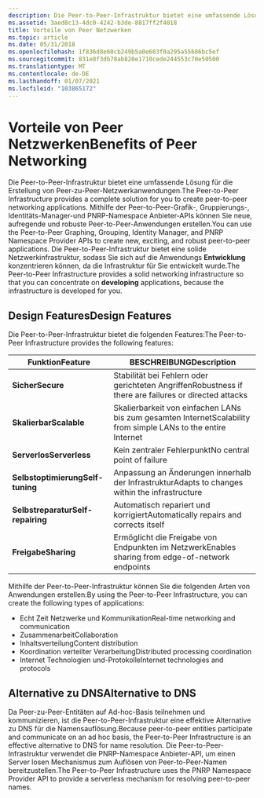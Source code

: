 ```yaml
---
description: Die Peer-to-Peer-Infrastruktur bietet eine umfassende Lösung für die Erstellung von Peer-zu-Peer-Netzwerkanwendungen.
ms.assetid: 3aed8c13-4dc0-4242-b3de-8817ff2f4018
title: Vorteile von Peer Netzwerken
ms.topic: article
ms.date: 05/31/2018
ms.openlocfilehash: 1f836d8e60cb249b5a0e603f0a295a55686bc5ef
ms.sourcegitcommit: 831e8f3db78ab820e1710cede244553c70e50500
ms.translationtype: MT
ms.contentlocale: de-DE
ms.lasthandoff: 01/07/2021
ms.locfileid: "103865172"
---
```

# <a name="benefits-of-peer-networking"></a><span data-ttu-id="c5a73-103">Vorteile von Peer Netzwerken</span><span class="sxs-lookup"><span data-stu-id="c5a73-103">Benefits of Peer Networking</span></span>

<span data-ttu-id="c5a73-104">Die Peer-to-Peer-Infrastruktur bietet eine umfassende Lösung für die Erstellung von Peer-zu-Peer-Netzwerkanwendungen.</span><span class="sxs-lookup"><span data-stu-id="c5a73-104">The Peer-to-Peer Infrastructure provides a complete solution for you to create peer-to-peer networking applications.</span></span> <span data-ttu-id="c5a73-105">Mithilfe der Peer-to-Peer-Grafik-, Gruppierungs-, Identitäts-Manager-und PNRP-Namespace Anbieter-APIs können Sie neue, aufregende und robuste Peer-to-Peer-Anwendungen erstellen.</span><span class="sxs-lookup"><span data-stu-id="c5a73-105">You can use the Peer-to-Peer Graphing, Grouping, Identity Manager, and PNRP Namespace Provider APIs to create new, exciting, and robust peer-to-peer applications.</span></span> <span data-ttu-id="c5a73-106">Die Peer-to-Peer-Infrastruktur bietet eine solide Netzwerkinfrastruktur, sodass Sie sich auf die Anwendungs **Entwicklung** konzentrieren können, da die Infrastruktur für Sie entwickelt wurde.</span><span class="sxs-lookup"><span data-stu-id="c5a73-106">The Peer-to-Peer Infrastructure provides a solid networking infrastructure so that you can concentrate on **developing** applications, because the infrastructure is developed for you.</span></span>

## <a name="design-features"></a><span data-ttu-id="c5a73-107">Design Features</span><span class="sxs-lookup"><span data-stu-id="c5a73-107">Design Features</span></span>

<span data-ttu-id="c5a73-108">Die Peer-to-Peer-Infrastruktur bietet die folgenden Features:</span><span class="sxs-lookup"><span data-stu-id="c5a73-108">The Peer-to-Peer Infrastructure provides the following features:</span></span>

| <span data-ttu-id="c5a73-109">Funktion</span><span class="sxs-lookup"><span data-stu-id="c5a73-109">Feature</span></span>            | <span data-ttu-id="c5a73-110">BESCHREIBUNG</span><span class="sxs-lookup"><span data-stu-id="c5a73-110">Description</span></span>                                          |
|--------------------|------------------------------------------------------|
| <span data-ttu-id="c5a73-111">**Sicher**</span><span class="sxs-lookup"><span data-stu-id="c5a73-111">**Secure**</span></span>         | <span data-ttu-id="c5a73-112">Stabilität bei Fehlern oder gerichteten Angriffen</span><span class="sxs-lookup"><span data-stu-id="c5a73-112">Robustness if there are failures or directed attacks</span></span> |
| <span data-ttu-id="c5a73-113">**Skalierbar**</span><span class="sxs-lookup"><span data-stu-id="c5a73-113">**Scalable**</span></span>       | <span data-ttu-id="c5a73-114">Skalierbarkeit von einfachen LANs bis zum gesamten Internet</span><span class="sxs-lookup"><span data-stu-id="c5a73-114">Scalability from simple LANs to the entire Internet</span></span>  |
| <span data-ttu-id="c5a73-115">**Serverlos**</span><span class="sxs-lookup"><span data-stu-id="c5a73-115">**Serverless**</span></span>     | <span data-ttu-id="c5a73-116">Kein zentraler Fehlerpunkt</span><span class="sxs-lookup"><span data-stu-id="c5a73-116">No central point of failure</span></span>                          |
| <span data-ttu-id="c5a73-117">**Selbstoptimierung**</span><span class="sxs-lookup"><span data-stu-id="c5a73-117">**Self-tuning**</span></span>    | <span data-ttu-id="c5a73-118">Anpassung an Änderungen innerhalb der Infrastruktur</span><span class="sxs-lookup"><span data-stu-id="c5a73-118">Adapts to changes within the infrastructure</span></span>          |
| <span data-ttu-id="c5a73-119">**Selbstreparatur**</span><span class="sxs-lookup"><span data-stu-id="c5a73-119">**Self-repairing**</span></span> | <span data-ttu-id="c5a73-120">Automatisch repariert und korrigiert</span><span class="sxs-lookup"><span data-stu-id="c5a73-120">Automatically repairs and corrects itself</span></span>            |
| <span data-ttu-id="c5a73-121">**Freigabe**</span><span class="sxs-lookup"><span data-stu-id="c5a73-121">**Sharing**</span></span>        | <span data-ttu-id="c5a73-122">Ermöglicht die Freigabe von Endpunkten im Netzwerk</span><span class="sxs-lookup"><span data-stu-id="c5a73-122">Enables sharing from edge-of-network endpoints</span></span>       |



 

<span data-ttu-id="c5a73-123">Mithilfe der Peer-to-Peer-Infrastruktur können Sie die folgenden Arten von Anwendungen erstellen:</span><span class="sxs-lookup"><span data-stu-id="c5a73-123">By using the Peer-to-Peer Infrastructure, you can create the following types of applications:</span></span>

-   <span data-ttu-id="c5a73-124">Echt Zeit Netzwerke und Kommunikation</span><span class="sxs-lookup"><span data-stu-id="c5a73-124">Real-time networking and communication</span></span>
-   <span data-ttu-id="c5a73-125">Zusammenarbeit</span><span class="sxs-lookup"><span data-stu-id="c5a73-125">Collaboration</span></span>
-   <span data-ttu-id="c5a73-126">Inhaltsverteilung</span><span class="sxs-lookup"><span data-stu-id="c5a73-126">Content distribution</span></span>
-   <span data-ttu-id="c5a73-127">Koordination verteilter Verarbeitung</span><span class="sxs-lookup"><span data-stu-id="c5a73-127">Distributed processing coordination</span></span>
-   <span data-ttu-id="c5a73-128">Internet Technologien und-Protokolle</span><span class="sxs-lookup"><span data-stu-id="c5a73-128">Internet technologies and protocols</span></span>

## <a name="alternative-to-dns"></a><span data-ttu-id="c5a73-129">Alternative zu DNS</span><span class="sxs-lookup"><span data-stu-id="c5a73-129">Alternative to DNS</span></span>

<span data-ttu-id="c5a73-130">Da Peer-zu-Peer-Entitäten auf Ad-hoc-Basis teilnehmen und kommunizieren, ist die Peer-to-Peer-Infrastruktur eine effektive Alternative zu DNS für die Namensauflösung.</span><span class="sxs-lookup"><span data-stu-id="c5a73-130">Because peer-to-peer entities participate and communicate on an ad hoc basis, the Peer-to-Peer Infrastructure is an effective alternative to DNS for name resolution.</span></span> <span data-ttu-id="c5a73-131">Die Peer-to-Peer-Infrastruktur verwendet die PNRP-Namespace Anbieter-API, um einen Server losen Mechanismus zum Auflösen von Peer-to-Peer-Namen bereitzustellen.</span><span class="sxs-lookup"><span data-stu-id="c5a73-131">The Peer-to-Peer Infrastructure uses the PNRP Namespace Provider API to provide a serverless mechanism for resolving peer-to-peer names.</span></span>

 

 



